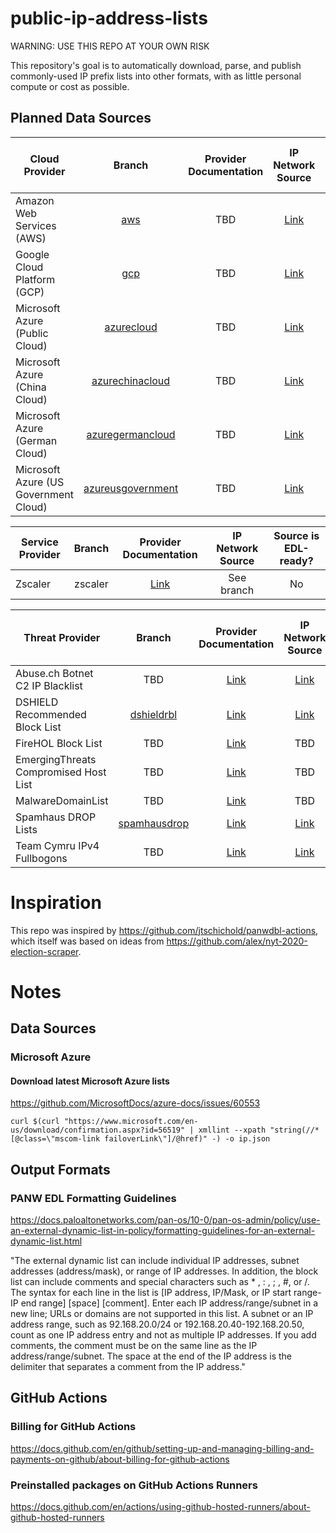 # public-ip-address-lists

WARNING: USE THIS REPO AT YOUR OWN RISK

This repository's goal is to automatically download, parse, and publish commonly-used IP prefix lists into other formats, with as little personal compute or cost as possible.

## Planned Data Sources

| Cloud Provider | Branch | Provider Documentation | IP Network Source | Source is EDL-ready? |
| --- | :-: | :-: | :-: | :-: |
| Amazon Web Services (AWS) | [aws](https://github.com/chrisswinford/public-ip-address-lists/tree/aws) | TBD | [Link](https://ip-ranges.amazonaws.com/ip-ranges.json) | No |
| Google Cloud Platform (GCP) | [gcp](https://github.com/chrisswinford/public-ip-address-lists/tree/gcp) | TBD | [Link](https://www.gstatic.com/ipranges/cloud.json) | No |
| Microsoft Azure (Public Cloud) | [azurecloud](https://github.com/chrisswinford/public-ip-address-lists/tree/azurecloud) | TBD | [Link](https://www.microsoft.com/en-us/download/confirmation.aspx?id=56519) | No |
| Microsoft Azure (China Cloud) | [azurechinacloud](https://github.com/chrisswinford/public-ip-address-lists/tree/azurechinacloud) | TBD | [Link](https://www.microsoft.com/en-us/download/details.aspx?id=57062) | No |
| Microsoft Azure (German Cloud) | [azuregermancloud](https://github.com/chrisswinford/public-ip-address-lists/tree/azuregermancloud) | TBD | [Link](https://www.microsoft.com/en-us/download/details.aspx?id=57064) | No |
| Microsoft Azure (US Government Cloud) | [azureusgovernment](https://github.com/chrisswinford/public-ip-address-lists/tree/azureusgovernment) | TBD | [Link](https://www.microsoft.com/en-us/download/details.aspx?id=57063) | No |

| Service Provider | Branch | Provider Documentation | IP Network Source | Source is EDL-ready? |
| --- | :-: | :-: | :-: | :-: |
| Zscaler | zscaler | [Link](https://help.zscaler.com/zia/cloud-service-api) | See branch | No |

| Threat Provider | Branch | Provider Documentation | IP Network Source | Source is EDL-ready? |
| --- | :-: | :-: | :-: | :-: |
| Abuse.ch Botnet C2 IP Blacklist | TBD | [Link](https://sslbl.abuse.ch/blacklist/) | [Link](https://sslbl.abuse.ch/blacklist/sslipblacklist.txt) | Yes |
| DSHIELD Recommended Block List | [dshieldrbl](https://github.com/chrisswinford/public-ip-address-lists/tree/dshieldrbl) | [Link](https://www.dshield.org/xml.html) | [Link](https://www.dshield.org/block.txt) | No |
| FireHOL Block List | TBD | [Link](https://iplists.firehol.org/) | TBD | TBD |
| EmergingThreats Compromised Host List | TBD | [Link](https://doc.emergingthreats.net/bin/view/Main/CompromisedHost) | TBD | TBD |
| MalwareDomainList | TBD | [Link](https://www.malwaredomainlist.com/) | TBD | TBD |
| Spamhaus DROP Lists | [spamhausdrop](https://github.com/chrisswinford/public-ip-address-lists/tree/spamhausdrop) | [Link](https://www.spamhaus.org/drop/) | [Link](https://www.spamhaus.org/drop/drop.txt) | Yes |
| Team Cymru IPv4 Fullbogons | TBD | [Link](https://team-cymru.com/community-services/bogon-reference/bogon-reference-http/) | [Link](https://www.team-cymru.org/Services/Bogons/fullbogons-ipv4.txt) | Yes |


# Inspiration
This repo was inspired by https://github.com/jtschichold/panwdbl-actions, which itself was based on ideas from https://github.com/alex/nyt-2020-election-scraper.

# Notes

## Data Sources

### Microsoft Azure

#### Download latest Microsoft Azure lists
https://github.com/MicrosoftDocs/azure-docs/issues/60553

```curl $(curl "https://www.microsoft.com/en-us/download/confirmation.aspx?id=56519" | xmllint --xpath "string(//*[@class=\"mscom-link failoverLink\"]/@href)" -) -o ip.json```

## Output Formats

### PANW EDL Formatting Guidelines
https://docs.paloaltonetworks.com/pan-os/10-0/pan-os-admin/policy/use-an-external-dynamic-list-in-policy/formatting-guidelines-for-an-external-dynamic-list.html

"The external dynamic list can include individual IP addresses, subnet addresses (address/mask), or range of IP addresses. In addition, the block list can include comments and special characters such as * , : , ; , #, or /. The syntax for each line in the list is [IP address, IP/Mask, or IP start range-IP end range] [space] [comment].
Enter each IP address/range/subnet in a new line; URLs or domains are not supported in this list. A subnet or an IP address range, such as 92.168.20.0/24 or 192.168.20.40-192.168.20.50, count as one IP address entry and not as multiple IP addresses. If you add comments, the comment must be on the same line as the IP address/range/subnet. The space at the end of the IP address is the delimiter that separates a comment from the IP address."

## GitHub Actions

### Billing for GitHub Actions
https://docs.github.com/en/github/setting-up-and-managing-billing-and-payments-on-github/about-billing-for-github-actions

### Preinstalled packages on GitHub Actions Runners
https://docs.github.com/en/actions/using-github-hosted-runners/about-github-hosted-runners



